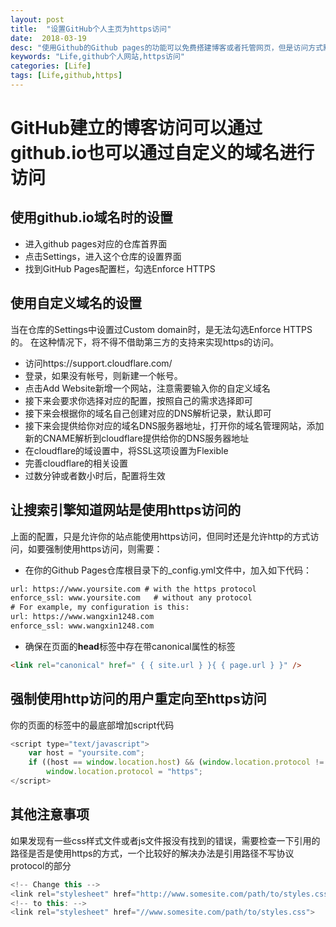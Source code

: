 ```yaml
---
layout: post
title:  "设置GitHub个人主页为https访问"
date:  2018-03-19
desc: "使用Github的Github pages的功能可以免费搭建博客或者托管网页，但是访问方式默认是http的，如果需要使用安全的https进行访问，则需要进行相应的设置"
keywords: "Life,github个人网站,https访问"
categories: [Life]
tags: [Life,github,https]
---
```

# GitHub建立的博客访问可以通过github.io也可以通过自定义的域名进行访问

## 使用github.io域名时的设置

* 进入github pages对应的仓库首界面
* 点击Settings，进入这个仓库的设置界面
* 找到GitHub Pages配置栏，勾选Enforce HTTPS

## 使用自定义域名的设置
当在仓库的Settings中设置过Custom domain时，是无法勾选Enforce HTTPS的。 在这种情况下，将不得不借助第三方的支持来实现https的访问。

* 访问https://support.cloudflare.com/
* 登录，如果没有帐号，则新建一个帐号。
* 点击Add Website新增一个网站，注意需要输入你的自定义域名
* 接下来会要求你选择对应的配置，按照自己的需求选择即可
* 接下来会根据你的域名自己创建对应的DNS解析记录，默认即可
* 接下来会提供给你对应的域名DNS服务器地址，打开你的域名管理网站，添加新的CNAME解析到cloudflare提供给你的DNS服务器地址
* 在cloudflare的域设置中，将SSL这项设置为Flexible
* 完善cloudflare的相关设置
* 过数分钟或者数小时后，配置将生效

## 让搜索引擎知道网站是使用https访问的
上面的配置，只是允许你的站点能使用https访问，但同时还是允许http的方式访问，如要强制使用https访问，则需要：

* 在你的Github Pages仓库根目录下的_config.yml文件中，加入如下代码：


``` html
url: https://www.yoursite.com # with the https protocol
enforce_ssl: www.yoursite.com   # without any protocol
# For example, my configuration is this:
url: https://www.wangxin1248.com
enforce_ssl: www.wangxin1248.com
```

* 确保在页面的**head**标签中存在带canonical属性的标签

``` html
<link rel="canonical" href=" { { site.url } }{ { page.url } }" />
```

## 强制使用http访问的用户重定向至https访问

你的页面的<head>标签中的最底部增加script代码

``` javascript
<script type="text/javascript">
    var host = "yoursite.com";
    if ((host == window.location.host) && (window.location.protocol != "https:"))
        window.location.protocol = "https";
</script>
```

## 其他注意事项

如果发现有一些css样式文件或者js文件报没有找到的错误，需要检查一下引用的路径是否是使用https的方式，一个比较好的解决办法是引用路径不写协议protocol的部分

``` javascript
<!-- Change this -->
<link rel="stylesheet" href="http://www.somesite.com/path/to/styles.css">
<!-- to this: -->
<link rel="stylesheet" href="//www.somesite.com/path/to/styles.css">
```